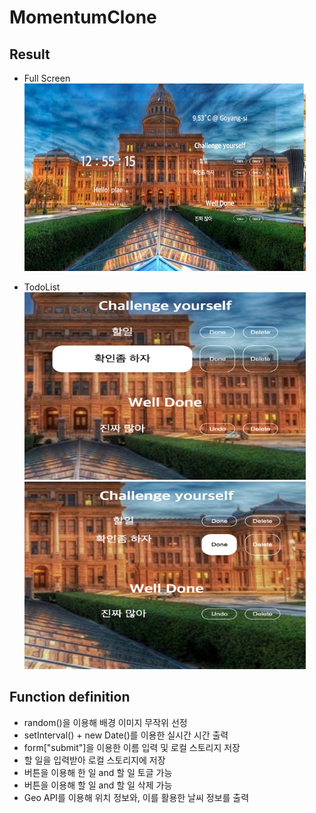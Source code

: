 # MomentumClone

## Result

- Full Screen
  <img src="./src/images/Image_README1.png" width="450px" height="300px" title="px(픽셀) 크기 설정" alt="RubberDuck"></img><br/>

- TodoList
  <img src="./src/images/Image_README2.png" width="450px" height="300px" title="px(픽셀) 크기 설정" alt="RubberDuck"></img><br/>
  <img src="./src/images/Image_README3.png" width="450px" height="300px" title="px(픽셀) 크기 설정" alt="RubberDuck"></img><br/>

## Function definition

- random()을 이용해 배경 이미지 무작위 선정
- setInterval() + new Date()를 이용한 실시간 시간 출력
- form["submit"]을 이용한 이름 입력 및 로컬 스토리지 저장
- 할 일을 입력받아 로컬 스토리지에 저장
- 버튼을 이용해 한 일 and 할 일 토글 가능
- 버튼을 이용해 할 일 and 할 일 삭제 가능
- Geo API를 이용해 위치 정보와, 이를 활용한 날씨 정보를 출력
